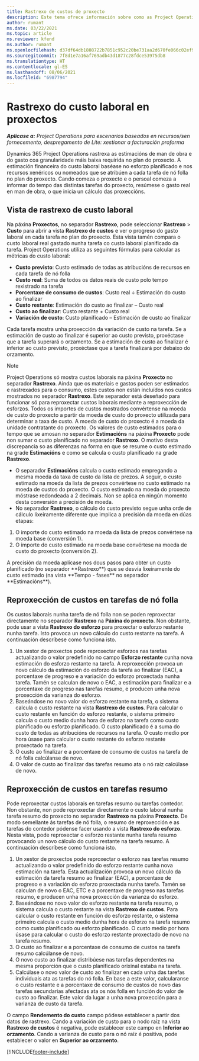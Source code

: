 ```yaml
---
title: Rastrexo de custos de proxecto
description: Este tema ofrece información sobre como as Project Operations rastrexa o progreso fronte ao custo laboral e ao gasto nun proxecto.
author: rumant
ms.date: 03/22/2021
ms.topic: article
ms.reviewer: kfend
ms.author: rumant
ms.openlocfilehash: d37df64db1808722b7851c952c20be731aa2d670fe066c02ef90386712487407
ms.sourcegitcommit: 7f8d1e7a16af769adb43d1877c28fdce53975db8
ms.translationtype: HT
ms.contentlocale: gl-ES
ms.lasthandoff: 08/06/2021
ms.locfileid: "6987794"
---
```

# <a name="labor-cost-tracking-on-projects"></a>Rastrexo do custo laboral en proxectos

_**Aplícase a:** Project Operations para escenarios baseados en recursos/sen fornecemento, despregamento de Lite: xestionar a facturación proforma_

Dynamics 365 Project Operations rastrexa as estimacións de man de obra e do gasto coa granularidade máis baixa requirida no plan do proxecto. A estimación financeira do custo laboral baséase no esforzo planificado e nos recursos xenéricos ou nomeados que se atribúen a cada tarefa de nó folla no plan do proxecto. Cando comeza o proxecto e o persoal comeza a informar do tempo das distintas tarefas do proxecto, resúmese o gasto real en man de obra, o que inicia un cálculo das proxeccións.

## <a name="labor-cost-tracking-view"></a>Vista de rastrexo de custo laboral

Na páxina **Proxectos**, no separador **Rastrexo**, pode seleccionar **Rastrexo** > **Custo** para abrir a vista **Rastrexo de custos** e ver o progreso do gasto laboral en cada tarefa no plan do proxecto. Esta vista tamén compara o custo laboral real gastado nunha tarefa co custo laboral planificado da tarefa. Project Operations utiliza as seguintes fórmulas para calcular as métricas do custo laboral:

- **Custo previsto**: Custo estimado de todas as atribucións de recursos en cada tarefa de nó folla
- **Custo real**: Suma de todos os datos reais de custo polo tempo rexistrado na tarefa
- **Porcentaxe de consumo de custos**: Custo real ÷ Estimación do custo ao finalizar
- **Custo restante**: Estimación do custo ao finalizar – Custo real
- **Custo ao finalizar**: Custo restante + Custo real
- **Variación de custo**: Custo planificado – Estimación de custo ao finalizar

Cada tarefa mostra unha proxección da variación de custo na tarefa. Se a estimación de custo ao finalizar é superior ao custo previsto, proxéctase que a tarefa superará o orzamento. Se a estimación de custo ao finalizar é inferior ao custo previsto, proxéctase que a tarefa finalizará por debaixo do orzamento.

>[!NOTE]
> Project Operations só mostra custos laborais na páxina **Proxecto** no separador **Rastrexo**. Aínda que os materiais e gastos poden ser estimados e rastrexados para o consumo, estes custos non están incluídos nos custos mostrados no separador **Rastrexo**. Este separador está deseñado para funcionar só para reproxectar custos laborais mediante a reproxección de esforzos.
Todos os importes de custos mostrados convértense na moeda de custo do proxecto a partir da moeda de custo do proxecto utilizada para determinar a taxa de custo. A moeda de custo do proxecto é a moeda da unidade contratante do proxecto. Os valores de custo estimados para o tempo que se amosan no separador **Estimacións** na páxina **Proxecto** pode non sumar o custo planificado no separador **Rastrexo**. O motivo desta discrepancia so as diferenzas na forma en que se resume o custo estimado na grade **Estimacións** e como se calcula o custo planificado na grade **Rastrexo**. 
>
> - O separador **Estimacións** calcula o custo estimado empregando a mesma moeda da taxa de custo da lista de prezos. A seguir, o custo estimado na moeda da lista de prezos convértese no custo estimado na moeda de custos do proxecto. O custo estimado na moeda do proxecto móstrase redondeada a 2 decimais. Non se aplica en ningún momento desta conversión a precisión de moeda. 
> - No separador **Rastrexo**, o cálculo do custo previsto segue unha orde de cálculo lixeiramente diferente que implica a precisión da moeda en dúas etapas: 
   ><ol>
   ><li>O importe do custo estimado na moeda da lista de prezos convértese na moeda base (conversión 1).</li>
   ><li>O importe do custo estimado na moeda base convértese na moeda de custo do proxecto (conversión 2). </li>
   ></ol>
   >A precisión da moeda aplícase nos dous pasos para obter un custo planificado (no separador **Rastrexo**) que se desvía lixeiramente do custo estimado (na vista **Tempo - fases** no separador **Estimacións**). 
   
## <a name="reprojecting-costs-on-leaf-node-tasks"></a>Reproxección de custos en tarefas de nó folla

Os custos laborais nunha tarefa de nó folla non se poden reproxectar directamente no separador **Rastrexo** na **Páxina do proxecto**. Non obstante, pode usar a vista **Rastrexo do esforzo** para proxectar o esforzo restante nunha tarefa. Isto provoca un novo cálculo do custo restante na tarefa. A continuación descríbese como funciona isto.

1. Un xestor de proxectos pode reproxectar esforzos nas tarefas actualizando o valor predefinido no campo **Esforzo restante** cunha nova estimación do esforzo restante na tarefa. A reproxección provoca un novo cálculo da estimación do esforzo da tarefa ao finalizar (EAC), a porcentaxe de progreso e a variación do esforzo proxectada nunha tarefa. Tamén se calculan de novo o EAC, a estimación para finalizar e a porcentaxe de progreso nas tarefas resumo, e producen unha nova proxección da varianza do esforzo.
2. Baseándose no novo valor do esforzo restante na tarefa, o sistema calcula o custo restante na vista **Rastrexo de custos**. Para calcular o custo restante en función do esforzo restante, o sistema primeiro calcula o custo medio dunha hora de esforzo na tarefa como custo planificado ou esforzo planificado. O custo planificado é a suma do custo de todas as atribucións de recursos na tarefa. O custo medio por hora úsase para calcular o custo restante do esforzo restante proxectado na tarefa.
3. O custo ao finalizar e a porcentaxe de consumo de custos na tarefa de nó folla calcúlanse de novo.
4. O valor de custo ao finalizar das tarefas resumo ata o nó raíz calcúlase de novo.

## <a name="reprojecting-costs-on-summary-tasks"></a>Reproxección de custos en tarefas resumo

Pode reproxectar custos laborais en tarefas resumo ou tarefas contedor. Non obstante, non pode reproxectar directamente o custo laboral nunha tarefa resumo do proxecto no separador **Rastrexo** na páxina **Proxecto**. De modo semellante ás tarefas de nó folla, o resumo de reproxección e as tarefas do contedor pódense facer usando a vista **Rastrexo do esforzo**. Nesta vista, pode reproxectar o esforzo restante nunha tarefa resumo provocando un novo cálculo do custo restante na tarefa resumo. A continuación descríbese como funciona isto.

1. Un xestor de proxectos pode reproxectar o esforzo nas tarefas resumo actualizando o valor predefinido do esforzo restante cunha nova estimación na tarefa. Esta actualización provoca un novo cálculo da estimación da tarefa resumo ao finalizar (EAC), a porcentaxe de progreso e a variación do esforzo proxectada nunha tarefa. Tamén se calculan de novo o EAC, ETC e a porcentaxe de progreso nas tarefas resumo, e producen unha nova proxección da varianza do esforzo.
2. Baseándose no novo valor do esforzo restante na tarefa resumo, o sistema calcula o custo restante na vista **Rastrexo de custos**. Para calcular o custo restante en función do esforzo restante, o sistema primeiro calcula o custo medio dunha hora de esforzo na tarefa resumo como custo planificado ou esforzo planificado. O custo medio por hora úsase para calcular o custo do esforzo restante proxectado de novo na tarefa resumo.
3. O custo ao finalizar e a porcentaxe de consumo de custos na tarefa resumo calcúlanse de novo.
4. O novo custo ao finalizar distribúese nas tarefas dependentes na mesma proporción que o custo planificado orixinal estaba na tarefa.
5. Calcúlase o novo valor de custo ao finalizar en cada unha das tarefas individuais ata as tarefas do nó folla. En base a este valor, calcularanse o custo restante e a porcentaxe de consumo de custos de novo das tarefas secundarias afectadas ata os nós folla en función do valor de custo ao finalizar. Este valor da lugar a unha nova proxección para a varianza de custo da tarefa. 


O campo **Rendemento do custo** campo pódese establecer a partir dos datos de rastrexo. Cando a variación de custo para o nodo raíz na vista **Rastrexo de custos** é negativa, pode establecer este campo en **Inferior ao orzamento**. Cando a varianza de custo para o nó raíz é positiva, pode establecer o valor en **Superior ao orzamento**.


[!INCLUDE[footer-include](../includes/footer-banner.md)]
